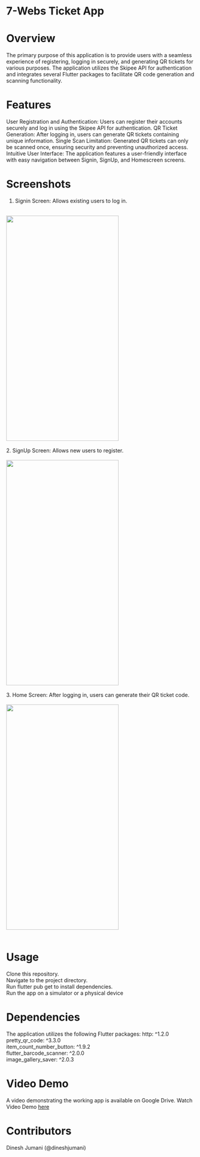 # 7-Webs Ticket App

# Overview
The primary purpose of this application is to provide users with a seamless experience of registering, logging in securely, and generating QR tickets for various purposes. The application utilizes the Skipee API for authentication and integrates several Flutter packages to facilitate QR code generation and scanning functionality.
<br>
# Features
User Registration and Authentication: Users can register their accounts securely and log in using the Skipee API for authentication.
QR Ticket Generation: After logging in, users can generate QR tickets containing unique information.
Single Scan Limitation: Generated QR tickets can only be scanned once, ensuring security and preventing unauthorized access.
Intuitive User Interface: The application features a user-friendly interface with easy navigation between Signin, SignUp, and Homescreen screens.
<br>
# Screenshots
1. Signin Screen: Allows existing users to log in.
<br><br>
<img src="https://github.com/DINESH-JUMANI/7-Webs/assets/141161317/0979c5b5-1246-4c76-8a54-8f164a88e11a" width="300" height="600">
<br><br>
2. SignUp Screen: Allows new users to register.
<br><br>
<img src="https://github.com/DINESH-JUMANI/7-Webs/assets/141161317/d4852103-9feb-45f2-8ab4-d6c2a5343132" width="300" height="600">
<br><br>
3. Home Screen: After logging in, users can generate their QR ticket code.
<br><br>
<img src="https://github.com/DINESH-JUMANI/7-Webs/assets/141161317/8fa8d8dd-9689-41db-803e-649ce57b87ad" width="300" height="600">
<br><br>



# Usage
Clone this repository.
<br>
Navigate to the project directory.
<br>
Run flutter pub get to install dependencies.
<br>
Run the app on a simulator or a physical device
<br>

# Dependencies
The application utilizes the following Flutter packages:
http: ^1.2.0
<br>
pretty_qr_code: ^3.3.0
<br>
item_count_number_button: ^1.9.2
<br>
flutter_barcode_scanner: ^2.0.0
<br>
image_gallery_saver: ^2.0.3
<br>
# Video Demo
A video demonstrating the working app is available on Google Drive. Watch Video Demo [here](https://drive.google.com/drive/folders/1oEuaWxgfelcAb9WJnGs7Flh1nG3yKx9Q)

# Contributors
Dinesh Jumani (@dineshjumani)
